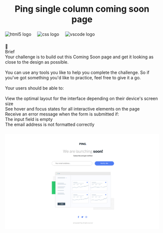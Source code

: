 <h1 align="center">Ping single column coming soon page</h1>

###

<div align="left">
  <img src="https://cdn.jsdelivr.net/gh/devicons/devicon/icons/html5/html5-original.svg" height="40" alt="html5 logo"  />
  <img width="12" />
  <img src="https://cdn.jsdelivr.net/gh/devicons/devicon/icons/css3/css3-original.svg" height="40" alt="css logo"  />
  <img width="12" />
  <img src="https://cdn.jsdelivr.net/gh/devicons/devicon/icons/vscode/vscode-original.svg" height="40" alt="vscode logo"  />
</div>

###

<p align="left">📝<br>Brief<br>Your challenge is to build out this Coming Soon page and get it looking as close to the design as possible.<br><br>You can use any tools you like to help you complete the challenge. So if you've got something you'd like to practice, feel free to give it a go.<br><br>Your users should be able to:<br><br>View the optimal layout for the interface depending on their device's screen size<br>See hover and focus states for all interactive elements on the page<br>Receive an error message when the form is submitted if:<br>The input field is empty<br>The email address is not formatted correctly</p>

###

![Immagine completata](pagina.png)

